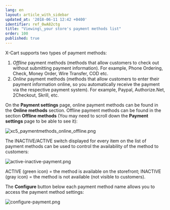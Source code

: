```yaml
---
lang: en
layout: article_with_sidebar
updated_at: '2018-06-11 12:42 +0400'
identifier: ref_0wA82ctg
title: "Viewing\_your store's payment methods list"
order: 100
published: true
---
```

X-Cart supports two types of payment methods:

1.  _Offline_ payment methods (methods that allow customers to check out without submitting payment information). For example, Phone Ordering, Check, Money Order, Wire Transfer, COD etc.
2.  _Online_ payment methods (methods that allow customers to enter their payment information online, so you automatically receive the payment via the respective payment system). For example, Paypal, Authorize.Net, 2Checkout, Skrill, etc.

On the **Payment settings** page, online payment methods can be found in the **Online methods** section. Offline payment methods can be found in the section **Offline methods** (You may need to scroll down the **Payment settings** page to be able to see it):

![xc5_paymentmethods_online_offline.png]({{site.baseurl}}/attachments/ref_Jq6Bsdrt/xc5_paymentmethods_online_offline.png)

The INACTIVE/ACTIVE switch displayed for every item on the list of payment methods can be used to control the availability of the method to customers:

![active-inactive-payment.png]({{site.baseurl}}/attachments/ref_0wA82ctg/active-inactive-payment.png)

ACTIVE (green icon) = the method is available on the storefront;
INACTIVE (gray icon) = the method is not available (not visible to customers).

The **Configure** button below each payment method name allows you to access the payment method settings:

![configure-payment.png]({{site.baseurl}}/attachments/ref_0wA82ctg/configure-payment.png)

